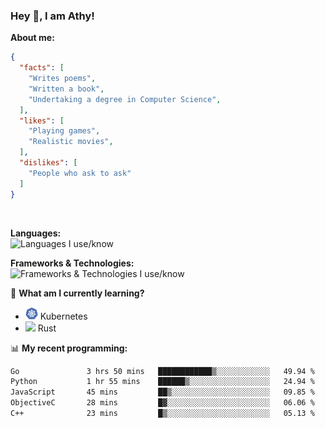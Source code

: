 ### Hey 👋, I am Athy!<br>

**About me:**


```json
{
  "facts": [
    "Writes poems",
    "Written a book",
    "Undertaking a degree in Computer Science",
  ],
  "likes": [
    "Playing games",
    "Realistic movies",
  ],
  "dislikes": [
    "People who ask to ask"
  ]
}
```
<br>


**Languages:**<br>
![Languages I use/know](https://skillicons.dev/icons?i=go,js,py,html,lua,java)

**Frameworks & Technologies:**<br />
![Frameworks & Technologies I use/know](https://skillicons.dev/icons?i=nodejs,nextjs,ts,react,express,docker,kubernetes,mysql,postgresql,mongodb,git,github,tailwind,prisma)

📙 **What am I currently learning?**

- <img height="20" src="https://github.com/devicons/devicon/blob/master/icons/kubernetes/kubernetes-plain.svg" />  Kubernetes
- <img height="20" src="https://cdn.jsdelivr.net/gh/devicons/devicon/icons/rust/rust-plain.svg" /> Rust

📊 **My recent programming:**

<!--START_SECTION:waka-->

```txt
Go               3 hrs 50 mins   ████████████▒░░░░░░░░░░░░   49.94 %
Python           1 hr 55 mins    ██████▒░░░░░░░░░░░░░░░░░░   24.94 %
JavaScript       45 mins         ██▒░░░░░░░░░░░░░░░░░░░░░░   09.85 %
ObjectiveC       28 mins         █▓░░░░░░░░░░░░░░░░░░░░░░░   06.06 %
C++              23 mins         █▒░░░░░░░░░░░░░░░░░░░░░░░   05.13 %
```

<!--END_SECTION:waka-->
